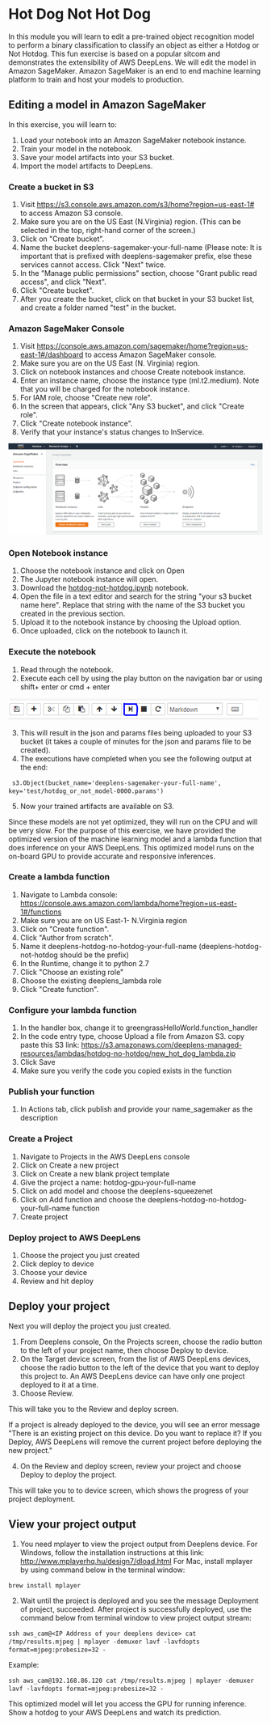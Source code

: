 # Hot Dog Not Hot Dog

In this module you will learn to edit a pre-trained object recognition model to perform a binary classification to classify an object as either a Hotdog or Not Hotdog. This fun exercise is based on a popular sitcom and demonstrates the extensibility of AWS DeepLens. We will edit the model in Amazon SageMaker. Amazon SageMaker is an end to end machine learning platform to train and host your models to production.

## Editing a model in Amazon SageMaker

In this exercise, you will learn to:

1. Load your notebook into an Amazon SageMaker notebook instance.
2. Train your model in the notebook.
3. Save your model artifacts into your S3 bucket.
4. Import the model artifacts to DeepLens.

### Create a bucket in S3

1. Visit https://s3.console.aws.amazon.com/s3/home?region=us-east-1# to access Amazon S3 console.
2. Make sure you are on the US East (N.Virginia) region. (This can be selected in the top, right-hand corner of the screen.)
3. Click on "Create bucket".
4. Name the bucket deeplens-sagemaker-your-full-name (Please note: It is important that is prefixed with deeplens-sagemaker prefix, else these services cannot access. Click "Next" twice.
5. In the "Manage public permissions" section, choose "Grant public read access", and click "Next".
6. Click "Create bucket".
7. After you create the bucket, click on that bucket in your S3 bucket list, and create a folder named "test" in the bucket.

### Amazon SageMaker Console

1. Visit https://console.aws.amazon.com/sagemaker/home?region=us-east-1#/dashboard to access Amazon SageMaker console.
2. Make sure you are on the US East (N. Virginia) region.
3. Click on notebook instances and choose Create notebook instance.
4. Enter an instance name, choose the instance type (ml.t2.medium). Note that you will be charged for the notebook instance.
5. For IAM role, choose "Create new role".
6. In the screen that appears, click "Any S3 bucket", and click "Create role".
7. Click "Create notebook instance".
8. Verify that your instance's status changes to InService.

![](assets/sagemaker.png)

### Open Notebook instance

1. Choose the notebook instance and click on Open
2. The Jupyter notebook instance will open.
3. Download the [hotdog-not-hotdog.ipynb](hotdog-not-hotdog.ipynb) notebook.
4. Open the file in a text editor and search for the string "your s3 bucket name here".  Replace that string with the name of the S3 bucket you created in the previous section.
5. Upload it to the notebook instance by choosing the Upload option.
6. Once uploaded, click on the notebook to launch it.

### Execute the notebook

1. Read through the notebook.
2. Execute each cell by using the play button on the navigation bar or using shift+ enter or cmd + enter

![](assets/notebookexecute.png)

3. This will result in the json and params files being uploaded to your S3 bucket (it takes a couple of minutes for the json and params file to be created).
4. The executions have completed when you see the following output at the end:

```
 s3.Object(bucket_name='deeplens-sagemaker-your-full-name', key='test/hotdog_or_not_model-0000.params')
```

5. Now your trained artifacts are available on S3.

Since these models are not yet optimized, they will run on the CPU and will be very slow. For the purpose of this exercise, we have provided the optimized version of the machine learning model and a lambda function that does inference on your AWS DeepLens. This optimized model runs on the on-board GPU to provide accurate and responsive inferences.

### Create a lambda function

1. Navigate to Lambda console: https://console.aws.amazon.com/lambda/home?region=us-east-1#/functions
2. Make sure you are on US East-1- N.Virginia region
3. Click on "Create function".
4. Click "Author from scratch".
5. Name it deeplens-hotdog-no-hotdog-your-full-name (deeplens-hotdog-not-hotdog should be the prefix)
6. In the Runtime, change it to python 2.7
7. Click "Choose an existing role"
8. Choose the existing deeplens_lambda role
9. Click "Create function".

### Configure your lambda function

1. In the handler box, change it to greengrassHelloWorld.function_handler
2. In the code entry type, choose Upload a file from Amazon S3. copy paste this S3 link: https://s3.amazonaws.com/deeplens-managed-resources/lambdas/hotdog-no-hotdog/new_hot_dog_lambda.zip
3. Click Save
4. Make sure you verify the code you copied exists in the function

### Publish your function
1. In Actions tab, click publish and provide your name_sagemaker as the description

### Create a Project
1. Navigate to Projects in the AWS DeepLens console
2. Click on Create a new project
3. Click on Create a new blank project template
4. Give the project a name: hotdog-gpu-your-full-name
5. Click on add model and choose the deeplens-squeezenet
6. Click on Add function and choose the deeplens-hotdog-no-hotdog-your-full-name function
7. Create project

### Deploy project to AWS DeepLens

1. Choose the project you just created
2. Click deploy to device
3. Choose your device
4. Review and hit deploy

## Deploy your project

Next you will deploy the project you just created.

1. From Deeplens console, On the Projects screen, choose the radio button to the left of your project name, then choose Deploy to device.
2. On the Target device screen, from the list of AWS DeepLens devices, choose the radio button to the left of the device that you want to deploy this project to. An AWS DeepLens device can have only one project deployed to it at a time.
3. Choose Review.

  This will take you to the Review and deploy screen.

  If a project is already deployed to the device, you will see an error message
  "There is an existing project on this device. Do you want to replace it?
  If you Deploy, AWS DeepLens will remove the current project before deploying the new project."

4. On the Review and deploy screen, review your project and choose Deploy to deploy the project.

This will take you to to device screen, which shows the progress of your project deployment.

## View your project output

1. You need mplayer to view the project output from Deeplens device. For Windows, follow the installation instructions at this link: http://www.mplayerhq.hu/design7/dload.html
   For Mac, install mplayer by using command below in the terminal window:

```
brew install mplayer
```

2. Wait until the project is deployed and you see the message Deployment of project, succeeded. After project is successfully deployed, use the command below from terminal window to view project output stream:

```
ssh aws_cam@<IP Address of your deeplens device> cat /tmp/results.mjpeg | mplayer -demuxer lavf -lavfdopts format=mjpeg:probesize=32 -
```
Example:
```
ssh aws_cam@192.168.86.120 cat /tmp/results.mjpeg | mplayer -demuxer lavf -lavfdopts format=mjpeg:probesize=32 -
```

This optimized model will let you access the GPU for running inference. Show a hotdog to your AWS DeepLens and watch its prediction.
